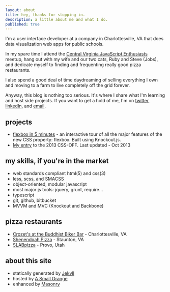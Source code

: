 ```yaml
---
layout: about
title: hey, thanks for stopping in.
description: a little about me and what I do.
published: true
---
```

I'm a user interface developer at a company in Charlottesville, VA that does data visualization web apps for public schools.

In my spare time I attend the [Central Virginia JavaScript Enthusiasts](http://www.meetup.com/Central-Virginia-Javascript-Enthusiasts-CVJSE/) meetup, hang out with my wife and our two cats, Ruby and Steve (Jobs), and dedicate myself to finding and frequenting really good pizza restaurants.

I also spend a good deal of time daydreaming of selling everything I own and moving to a farm to live completely off the grid forever.

Anyway, this blog is nothing too serious. It's where I share what I'm learning and host side projects. If you want to get a hold of me, I'm on [twitter](http://twitter.com/_brycepj), [linkedIn](http://www.linkedin.com/in/brycepj/), and [email](mailto:brycepj@gmail.com).

## projects

- [flexbox in 5 minutes](http://devbryce.com/flexbox) - an interactive tour of all the major features of the new CSS property: flexbox. Built using Knockout.js.
- [My entry](http://devbryce.com/css-off) to the 2013 CSS-OFF. Last updated - Oct 2013

## my skills, if you're in the market

- web standards compliant html(5) and css(3)
- less, scss, and SMACSS
- object-oriented, modular javascript
- most major js tools: jquery, grunt, require...
- typescript
- git, github, bitbucket
- MVVM and MVC (Knockout and Backbone)

## pizza restaurants

- [Crozet's at the Buddhist Biker Bar](http://cpbbb.com/) - Charlottesville, VA
- [Shenendoah Pizza](http://www.shenandoahpizza.com/) - Staunton, VA
- [SLABpizza](http://slabpizza.com/) - Provo, Utah

## about this site

- statically generated by [Jekyll](http://jekyllrb.com)
- hosted by [A Small Orange](http://asmallorange.com)
- enhanced by [Masonry](http://masonry.desandro.com)
